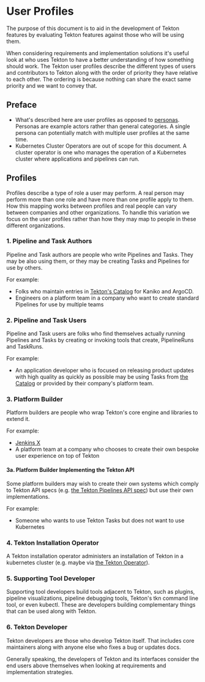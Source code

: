 # User Profiles

The purpose of this document is to aid in the development of Tekton features by evaluating Tekton features against those who will be using them.

When considering requirements and implementation solutions it's useful look at who uses Tekton to have a better understanding of how something should work. The Tekton user profiles describe the different types of users and contributors to Tekton along with the order of priority they have relative to each other. The ordering is because nothing can share the exact same priority and we want to convey that.

## Preface

* What's described here are user profiles as opposed to [personas](https://en.wikipedia.org/wiki/Persona#In_user_experience_design). Personas are example actors rather than general categories. A single persona can potentially match with multiple user profiles at the same time.
* Kubernetes Cluster Operators are out of scope for this document. A cluster operator is one who manages the operation of a Kubernetes cluster where applications and pipelines can run.

## Profiles

Profiles describe a type of role a user may perform. A real person may perform more than one role and have more than one profile apply to them. How this mapping works between profiles and real people can vary between companies and other organizations. To handle this variation we focus on the user profiles rather than how they may map to people in these different organizations.

### 1. Pipeline and Task Authors

Pipeline and Task authors are people who write Pipelines and Tasks. They may be also using them, or they may be creating Tasks and Pipelines for use by others.

For example:
* Folks who maintain entries in [Tekton's Catalog](https://github.com/tektoncd/catalog) for Kaniko and ArgoCD.
* Engineers on a platform team in a company who want to create standard Pipelines for use by multiple teams

### 2. Pipeline and Task Users

Pipeline and Task users are folks who find themselves actually running Pipelines and Tasks by creating or invoking tools that create, PipelineRuns and TaskRuns.

For example:
* An application developer who is focused on releasing product updates with high quality as quickly as possible may be using Tasks from [the Catalog](https://github.com/tektoncd/catalog) or provided by their company's platform team.

### 3. Platform Builder

Platform builders are people who wrap Tekton's core engine and libraries to extend it.

For example:
* [Jenkins X](https://github.com/jenkins-x/jx)
* A platform team at a company who chooses to create their own bespoke user experience on top of Tekton

#### 3a. Platform Builder Implementing the Tekton API

Some platform builders may wish to create their own systems which comply to Tekton API specs (e.g.
[the Tekton Pipelines API spec](https://github.com/tektoncd/pipeline/blob/main/docs/api-spec.md)) but use their own
implementations.

For example:
* Someone who wants to use Tekton Tasks but does not want to use Kubernetes

### 4. Tekton Installation Operator

A Tekton installation operator administers an installation of Tekton in a kubernetes cluster (e.g. maybe via [the Tekton Operator](https://github.com/tektoncd/operator)).

### 5. Supporting Tool Developer

Supporting tool developers build tools adjacent to Tekton, such as plugins, pipeline visualizations, pipeline debugging tools, Tekton's tkn command line tool, or even kubectl. These are developers building complementary things that can be used along with Tekton.

### 6. Tekton Developer

Tekton developers are those who develop Tekton itself. That includes core maintainers along with anyone else who fixes a bug or updates docs.

Generally speaking, the developers of Tekton and its interfaces consider the end users above themselves when looking at requirements and implementation strategies.
